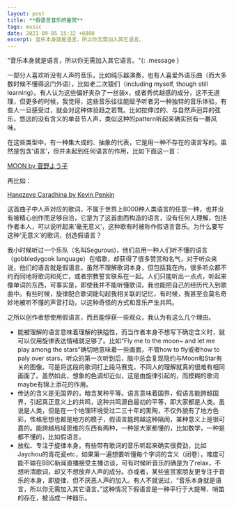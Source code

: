 ```yaml
---
layout: post
title: **假语言音乐的鉴赏**
tags: music
date: 2021-09-05 15:32 +0800
excerpt: 音乐本身就是语言，所以你无需加入其它语言。
---
```


"音乐本身就是语言，所以你无需加入其它语言。"{: .message }

一部分人喜欢听没有人声的音乐，比如纯乐器演奏，也有人喜爱外语乐曲（而大多数时候不懂得这门外语），比如老二次猿们（including myself, though still learning）。有人认为这些偏好夹杂了一丝装x，或者秀优越感的成分，这不无道理，但更多的时候，我觉得，这些音乐往往能赋予听者另一种独特的音乐体验，有些人一旦感受过，就会对这种体验趋之若鹜。比如拉伸过的、与自然声迥异的弦乐，悠远的没有含义的单音节人声，类似这种的pattern听起来确实别有一番风味。

在这些类型中，有一种集大成的、抽象的代表，它是用一种不存在的语言写的。虽然是包含‘语言’，但并未起到任何语言的作用，比如下面这一首：

[MOON by 菅野よう子](http://music.163.com/song?id=590995&amp;userid=40824235)

再比如：

[Hanezeve Caradhina by Kevin Penkin](https://music.163.com/#/song?id=509098792&amp;userid=40824235)

这首曲子中人声对应的歌词，不属于世界上8000种人类语言的任意一种，也并没有被精心创作而足够自洽，它是为了这首曲而构造的语言，没有任何人理解，包括作者本人，可以说听起来‘毫无意义’，这种歌有时被称作假语言音乐。为什么要写这种‘无意义’的歌词，创造假语言？

我小时候听过一个乐队（名叫Segurous)，他们总用一种人们听不懂的语言（gobbledygook language）在唱歌，却获得了很多赞赏和名气，对于听众来说，他们的语言就是假语言。虽然不理解歌词本身，但包括我在内，很多听众都不约而同地将歌词和死亡，或者宗教誓言联系在一起。人们只能听出一点点，听起来像单词的东西，可事实是，即使我并不能听懂歌词，我也能把自己的经历代入到歌曲中。有些时候，旋律配合歌词能勾起我相关联的记忆，有时候，我甚至会莫名奇妙地被听不懂的声音打动，以这种奇怪的方式和音乐产生共鸣。

之所以创作者想使用假语言，而且能俘获一些观众，我认为有这么几个理由。

- 能被理解的语言意味着理解的狭隘性，而当作者本身不想写下确定含义时，就可以仅用旋律表达情绪就足够了。比如“Fly me to the moon~ and let me play among the stars”确切地意味着一些画面，不管how to fly或者how to paly over stars，听众的第一次听到后，脑中总会复现隐约与Moon和Star有关的图像。可是将这段的歌词打上段马赛克，不同人的理解就真的很难有相同画面了。虽然如此，想象的色调却近似，这是由旋律引起的，而模糊的歌词maybe有锦上添花的作用。
- 传达的含义是无国界的，暗含某种平等。语言意味着国界，假语言能跨越国界，引起真正意义上的共鸣，这种共鸣源自最初的平等，即大家都是人类。虽说是人类，但是在一个地理环境受过二三十年的熏陶，不仅外貌有了地方色彩，性格思想也都是地方的模子，假语言能跨越这种隔阂，某种意义上是很可嘉的。能跨越局域思维的东西有两种，一种是大家都懂的，比如数学，一种是都不懂的，比如假语言。
- 放松、专注于旋律本身。有些带有歌词的音乐听起来确实很费劲，比如Jaychou的青花瓷etc，如果第一遍想要听懂每个字词的含义（闭卷），难度可能不输在BBC新闻直播接受主播访谈，可有时候听音乐的确是为了relax，不想听清歌词，却又不想放弃人声的成分。亦或者，某些鉴赏家朋友更专注于音乐的本身，即旋律，但不厌恶人声的加入。有人不就说过，“音乐本身就是语言，所以你无需加入其它语言。”这种情况下假语言是一种平行于大提琴、哨笛的存在，被当成一种器乐。

